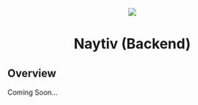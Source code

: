 <p align="center">
  <a href="https://skillicons.dev">
    <img src="https://skillicons.dev/icons?i=flask,mysql,python,sqlalchemy" />
  </a>
</p>
<h1 align="center">Naytiv (Backend)</h1>

## Overview

Coming Soon...
